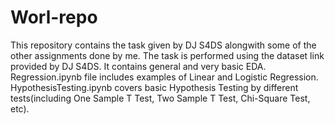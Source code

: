 # Worl-repo
This repository contains the task given by DJ S4DS alongwith some of the other assignments done by me.
The task is performed using the dataset link provided by DJ S4DS.
It contains general and very basic EDA.
Regression.ipynb file includes examples of Linear and Logistic Regression.
HypothesisTesting.ipynb covers basic Hypothesis Testing by different tests(including One Sample T Test, Two Sample T Test, Chi-Square Test, etc). 
